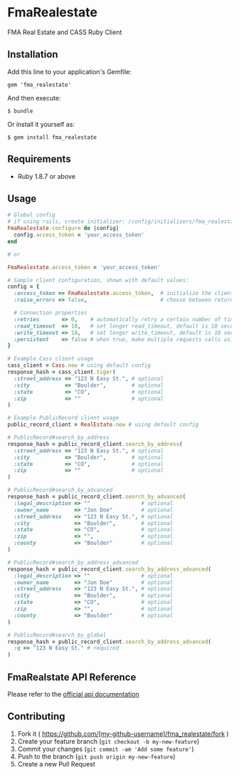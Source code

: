 # FmaRealestate

FMA Real Estate and CASS Ruby Client

## Installation

Add this line to your application's Gemfile:

    gem 'fma_realestate'

And then execute:

    $ bundle

Or install it yourself as:

    $ gem install fma_realestate

## Requirements

* Ruby 1.8.7 or above

## Usage

```ruby
# Global config
# if using rails, create initializer: /config/initializers/fma_realestate.rb
FmaRealestate.configure do |config|
  config.access_token = 'your_access_token'
end

# or

FmaRealestate.access_token = 'your_access_token'
```

```ruby
# Sample client configuration, shown with default values:
config = {
  :access_token => FmaRealestate.access_token,  # initialize the client with an access token
  :raise_errors => false,                       # choose between returning false or raising a proper exception when API calls fails

  # Connection properties
  :retries       => 0,    # automatically retry a certain number of times before returning
  :read_timeout  => 10,   # set longer read_timeout, default is 10 seconds
  :write_timeout => 10,   # set longer write_timeout, default is 10 seconds
  :persistent    => false # when true, make multiple requests calls using a single persistent connection. Use +close_connection+ method on the client to manually clean up sockets
}
```

```ruby
# Example Cass client usage
cass_client = Cass.new # using default config
response_hash = cass_client.tiger(
  :street_address => "123 N Easy St.", # optional
  :city           => "Boulder",        # optional
  :state          => "CO",             # optional
  :zip            => ""                # optional
)
```

```ruby
# Example PublicRecord client usage
public_record_client = RealEstate.new # using default config

# PublicRecord#search_by_address
response_hash = public_record_client.search_by_address(
  :street_address => "123 N Easy St.", # optional
  :city           => "Boulder",        # optional
  :state          => "CO",             # optional
  :zip            => ""                # optional
)

# PublicRecord#search_by_advanced
response_hash = public_record_client.search_by_advanced(
  :legal_description => ""                # optional
  :owner_name        => "Jon Doe"         # optional
  :street_address    => "123 N Easy St.", # optional
  :city              => "Boulder",        # optional
  :state             => "CO",             # optional
  :zip               => "",               # optional
  :county            => "Boulder"         # optional
)

# PublicRecord#search_by_address_advanced
response_hash = public_record_client.search_by_address_advanced(
  :legal_description => ""                # optional
  :owner_name        => "Jon Doe"         # optional
  :street_address    => "123 N Easy St.", # optional
  :city              => "Boulder",        # optional
  :state             => "CO",             # optional
  :zip               => "",               # optional
  :county            => "Boulder"         # optional
)

# PublicRecord#search_by_global
response_hash = public_record_client.search_by_address_advanced(
  :q => "123 N Easy St." # required
)
```

## FmaRealstate API Reference
Please refer to the <a href="http://realestate.firstmoversadvantage.com/api_documentation" target="_blank">official api documentation</a>

## Contributing

1. Fork it ( https://github.com/[my-github-username]/fma_realestate/fork )
2. Create your feature branch (`git checkout -b my-new-feature`)
3. Commit your changes (`git commit -am 'Add some feature'`)
4. Push to the branch (`git push origin my-new-feature`)
5. Create a new Pull Request
